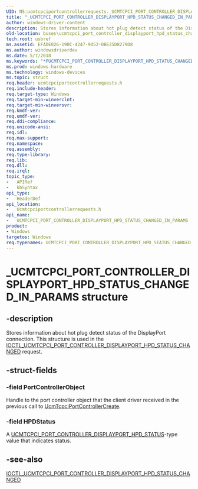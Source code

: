 ```yaml
---
UID: NS:ucmtcpciportcontrollerrequests._UCMTCPCI_PORT_CONTROLLER_DISPLAYPORT_HPD_STATUS_CHANGED_IN_PARAMS
title: "_UCMTCPCI_PORT_CONTROLLER_DISPLAYPORT_HPD_STATUS_CHANGED_IN_PARAMS"
author: windows-driver-content
description: Stores information about hot plug detect status of the DisplayPort connection. This structure is used in the IOCTL_UCMTCPCI_PORT_CONTROLLER_DISPLAYPORT_HPD_STATUS_CHANGED request.
old-location: buses\ucmtcpci_port_controller_displayport_hpd_status_changed_in_params.htm
tech.root: usbref
ms.assetid: EFADE026-190C-4247-9452-0BE25D8279D8
ms.author: windowsdriverdev
ms.date: 5/7/2018
ms.keywords: "*PUCMTCPCI_PORT_CONTROLLER_DISPLAYPORT_HPD_STATUS_CHANGED_IN_PARAMS, PUCMTCPCI_PORT_CONTROLLER_DISPLAYPORT_HPD_STATUS_CHANGED_IN_PARAMS, PUCMTCPCI_PORT_CONTROLLER_DISPLAYPORT_HPD_STATUS_CHANGED_IN_PARAMS structure pointer [Buses], UCMTCPCI_PORT_CONTROLLER_DISPLAYPORT_HPD_STATUS_CHANGED_IN_PARAMS, UCMTCPCI_PORT_CONTROLLER_DISPLAYPORT_HPD_STATUS_CHANGED_IN_PARAMS structure [Buses], _UCMTCPCI_PORT_CONTROLLER_DISPLAYPORT_HPD_STATUS_CHANGED_IN_PARAMS, buses.ucmtcpci_port_controller_displayport_hpd_status_changed_in_params, ucmtcpciportcontrollerrequests/PUCMTCPCI_PORT_CONTROLLER_DISPLAYPORT_HPD_STATUS_CHANGED_IN_PARAMS, ucmtcpciportcontrollerrequests/UCMTCPCI_PORT_CONTROLLER_DISPLAYPORT_HPD_STATUS_CHANGED_IN_PARAMS"
ms.prod: windows-hardware
ms.technology: windows-devices
ms.topic: struct
req.header: ucmtcpciportcontrollerrequests.h
req.include-header: 
req.target-type: Windows
req.target-min-winverclnt: 
req.target-min-winversvr: 
req.kmdf-ver: 
req.umdf-ver: 
req.ddi-compliance: 
req.unicode-ansi: 
req.idl: 
req.max-support: 
req.namespace: 
req.assembly: 
req.type-library: 
req.lib: 
req.dll: 
req.irql: 
topic_type:
-	APIRef
-	kbSyntax
api_type:
-	HeaderDef
api_location:
-	Ucmtcpciportcontrollerrequests.h
api_name:
-	UCMTCPCI_PORT_CONTROLLER_DISPLAYPORT_HPD_STATUS_CHANGED_IN_PARAMS
product:
- Windows
targetos: Windows
req.typenames: UCMTCPCI_PORT_CONTROLLER_DISPLAYPORT_HPD_STATUS_CHANGED_IN_PARAMS, *PUCMTCPCI_PORT_CONTROLLER_DISPLAYPORT_HPD_STATUS_CHANGED_IN_PARAMS
---
```


# _UCMTCPCI_PORT_CONTROLLER_DISPLAYPORT_HPD_STATUS_CHANGED_IN_PARAMS structure


## -description


Stores information about hot plug detect status of the DisplayPort connection. This structure is used in the 
             <a href="https://msdn.microsoft.com/library/windows/hardware/mt805831">IOCTL_UCMTCPCI_PORT_CONTROLLER_DISPLAYPORT_HPD_STATUS_CHANGED</a>  request. 


## -struct-fields




### -field PortControllerObject

Handle to the port controller object that the client driver received in the previous call to <a href="https://msdn.microsoft.com/library/windows/hardware/mt805844">UcmTcpciPortControllerCreate</a>.


### -field HPDStatus

A <a href="https://msdn.microsoft.com/library/windows/hardware/mt805901">UCMTCPCI_PORT_CONTROLLER_DISPLAYPORT_HPD_STATUS</a>-type value that indicates status.


## -see-also




<a href="https://msdn.microsoft.com/library/windows/hardware/mt805831">IOCTL_UCMTCPCI_PORT_CONTROLLER_DISPLAYPORT_HPD_STATUS_CHANGED</a>
 

 

